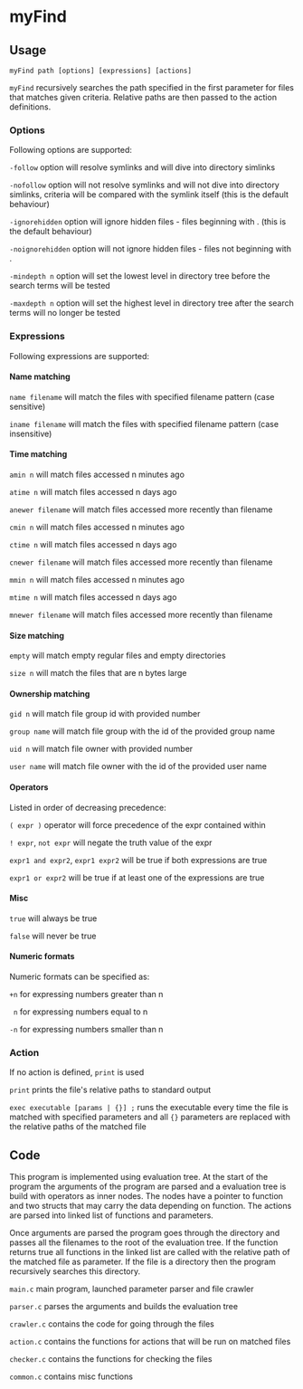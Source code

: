 # myFind

## Usage

    myFind path [options] [expressions] [actions]

`myFind` recursively searches the path specified in the first parameter for files that matches given criteria. Relative paths are then passed to the action definitions.

### Options

Following options are supported:

`-follow` option will resolve symlinks and will dive into directory simlinks

`-nofollow` option will not resolve symlinks and will not dive into directory simlinks, criteria will be compared with the symlink itself (this is the default behaviour)

`-ignorehidden` option will ignore hidden files - files beginning with . (this is the default behaviour)

`-noignorehidden` option will not ignore hidden files - files not beginning with .

`-mindepth n` option will set the lowest level in directory tree before the search terms will be tested

`-maxdepth n` option will set the highest level in directory tree after the search terms will no longer be tested

### Expressions

Following expressions are supported:

#### Name matching

`name filename` will match the files with specified filename pattern (case sensitive)

`iname filename` will match the files with specified filename pattern (case insensitive)

#### Time matching

`amin n` will match files accessed n minutes ago

`atime n` will match files accessed n days ago

`anewer filename` will match files accessed more recently than filename

`cmin n` will match files accessed n minutes ago

`ctime n` will match files accessed n days ago

`cnewer filename` will match files accessed more recently than filename

`mmin n` will match files accessed n minutes ago

`mtime n` will match files accessed n days ago

`mnewer filename` will match files accessed more recently than filename

#### Size matching

`empty` will match empty regular files and empty directories

`size n` will match the files that are n bytes large

#### Ownership matching

`gid n` will match file group id with provided number

`group name` will match file group with the id of the provided group name

`uid n` will match file owner with provided number

`user name` will match file owner with the id of the provided user name

#### Operators

Listed in order of decreasing precedence:

`( expr )` operator will force precedence of the expr contained within

`! expr`, `not expr` will negate the truth value of the expr

`expr1 and expr2`, `expr1 expr2` will be true if both expressions are true

`expr1 or expr2` will be true if at least one of the expressions are true

#### Misc

`true` will always be true

`false` will never be true

#### Numeric formats

Numeric formats can be specified as:

`+n` for expressing numbers greater than n

` n` for expressing numbers equal to n

`-n` for expressing numbers smaller than n

### Action

If no action is defined, `print` is used

`print` prints the file's relative paths to standard output

`exec executable [params | {}] ;` runs the executable every time the file is matched with specified parameters and all `{}` parameters are replaced with the relative paths of the matched file

## Code 

This program is implemented using evaluation tree. At the start of the program the arguments of the program are parsed and a evaluation tree is build with operators as inner nodes. The nodes have a pointer to function and two structs that may carry the data depending on function. The actions are parsed into linked list of functions and parameters.

Once arguments are parsed the program goes through the directory and passes all the filenames to the root of the evaluation tree. If the function returns true all functions in the linked list are called with the relative path of the matched file as parameter. If the file is a directory then the program recursively searches this directory.

`main.c` main program, launched parameter parser and file crawler

`parser.c` parses the arguments and builds the evaluation tree

`crawler.c` contains the code for going through the files

`action.c` contains the functions for actions that will be run on matched files

`checker.c` contains the functions for checking the files

`common.c` contains misc functions

